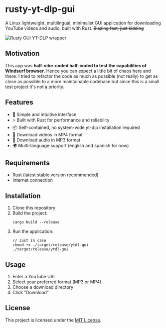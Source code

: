 # rusty-yt-dlp-gui

A Linux lightweight, multilingual, minimalist GUI application for downloading YouTube videos and audio, built with Rust. ~~Blazing fast, just kidding~~

![Rusty GUI YT-DLP wrapper](https://res.cloudinary.com/dwrscezd2/image/upload/v1751322441/coffee-bytes/rusty-yt-dlp-gui_orsijk.webp)

## Motivation

This app was **half-vibe-coded half-coded to test the capabilities of Windsurf browser**. Hence you can expect a little bit of chaos here and there. I tried to refactor the code as much as possible (not really) to get as close as possible to a more maintainable codebase but since this is a small test project it's not a priority.

## Features

- 🚀 Simple and intuitive interface
- ⚡ Built with Rust for performance and reliability
- 📦 Self-contained, no system-wide yt-dlp installation required
- 🎥 Download videos in MP4 format
- 🎵 Download audio in MP3 format
- 🌍 Multi-language support (english and spanish for now)

## Requirements

- Rust (latest stable version recommended)
- Internet connection

## Installation

1. Clone this repository
2. Build the project:
   ```
   cargo build --release
   ```
3. Run the application:
   ```
   // Just in case
   chmod +x ./target/release/ytdl-gui
   ./target/release/ytdl-gui
   ```

## Usage

1. Enter a YouTube URL
2. Select your preferred format (MP3 or MP4)
3. Choose a download directory
4. Click "Download"

## License

This project is licensed under the [MIT License](LICENSE).